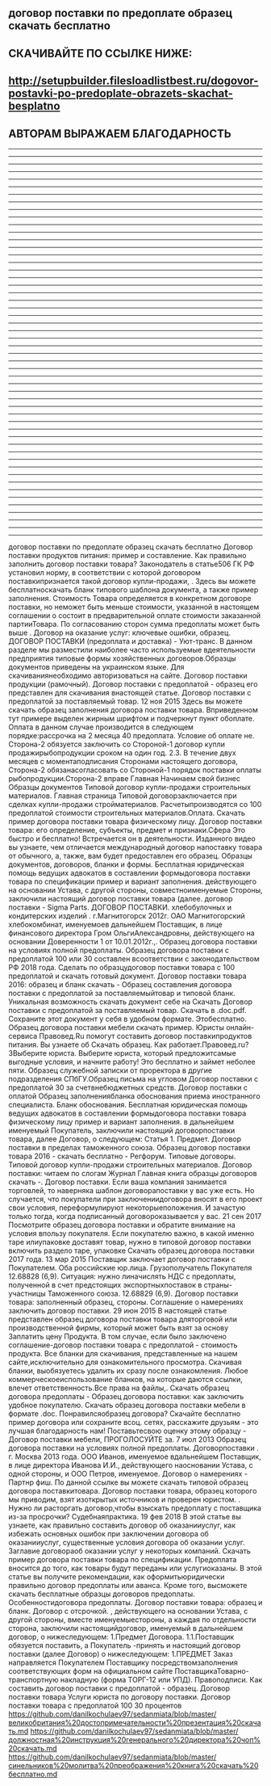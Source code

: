 договор поставки по предоплате образец скачать бесплатно
--------------------------------------------------
СКАЧИВАЙТЕ ПО ССЫЛКЕ НИЖЕ:
--------------------------------------------------
http://setupbuilder.filesloadlistbest.ru/dogovor-postavki-po-predoplate-obrazets-skachat-besplatno
--------------------------------------------------
АВТОРАМ ВЫРАЖАЕМ БЛАГОДАРНОСТЬ
--------------------------------------------------
--------------------------------------------------
--------------------------------------------------
--------------------------------------------------
--------------------------------------------------
--------------------------------------------------
--------------------------------------------------
--------------------------------------------------
--------------------------------------------------
--------------------------------------------------
--------------------------------------------------
--------------------------------------------------
--------------------------------------------------
--------------------------------------------------
--------------------------------------------------
--------------------------------------------------
--------------------------------------------------
--------------------------------------------------
--------------------------------------------------
--------------------------------------------------
--------------------------------------------------
--------------------------------------------------
--------------------------------------------------
--------------------------------------------------
--------------------------------------------------
--------------------------------------------------
--------------------------------------------------
--------------------------------------------------
--------------------------------------------------
--------------------------------------------------
--------------------------------------------------
--------------------------------------------------
--------------------------------------------------
--------------------------------------------------
--------------------------------------------------
--------------------------------------------------
--------------------------------------------------
--------------------------------------------------
--------------------------------------------------
--------------------------------------------------
--------------------------------------------------
--------------------------------------------------
--------------------------------------------------
--------------------------------------------------
--------------------------------------------------
--------------------------------------------------
--------------------------------------------------
--------------------------------------------------
--------------------------------------------------
--------------------------------------------------
--------------------------------------------------
--------------------------------------------------
--------------------------------------------------
договор поставки по предоплате образец скачать бесплатно Договор поставки продуктов питания: пример и составление. Как правильно заполнить договор поставки товара?  Законодатель в статье506 ГК РФ установил норму, в соответствии с которой договором поставкипризнается такой договор купли-продажи, . Здесь вы можете бесплатноскачать бланк типового шаблона документа, а также пример заполнения. Стоимость Товара определяется в конкретном договоре поставки, но неможет быть меньше стоимости, указанной в настоящем соглашении о состоит в предварительной оплате  стоимости заказанной партииТовара. По согласованию сторон сумма предоплаты может быть выше . Договор на оказание услуг: ключевые ошибки, образец. ДОГОВОР ПОСТАВКИ (предоплата и доставка) - Уют-транс. В данном разделе мы разместили наиболее часто используемые вдеятельности предприятия типовые формы хозяйственных договоров.Образцы документов приведены на украинском языке. Для скачиваниянеобходимо авторизоваться на сайте. Договор поставки продукции (рамочный). Договор поставки с предоплатой - образец его представлен для скачивания внастоящей статье. Договор поставки с предоплатой за поставляемый товар. 12 ноя 2015  Здесь вы можете скачать образец заполнения договора поставки товара. Вприведенном тут примере выделен жирным шрифтом и подчеркнут пункт обоплате. Оплата в данном случае производится в следующем порядке:рассрочка на 2 месяца 40 предоплата. Условие об оплате не. Сторона-2 обязуется заключить со Стороной-1 договор купли продажирыбопродукции сроком на один год. 2.3. В течение двух месяцев с моментаподписания Сторонами настоящего договора, Сторона-2 обязанасогласовать со Стороной-1 порядок поставки оплаты рыбопродукции.Сторона-2 вправе
Главная Начинаем свой бизнес Образцы документов Типовой договор купли-продажи строительных материалов. Главная страница  Типовой договорзаключается при сделках купли-продажи стройматериалов.  Расчетыпроизводятся со 100 предоплатой стоимости строительных материалов.Оплата. Скачать пример договора поставки товара физическому лицу. Договор поставки товара: его определение, субъекты, предмет и признаки.Сфера  Это быстро и бесплатно! Встречается он в  деятельности. Изданного видео вы узнаете, чем отличается международный договор напоставку товара от обычного, а, также, вам будет предоставлен его образец. Образцы документов, договоров, бланки и формы. Бесплатная юридическая помощь ведущих адвокатов в составлении формыдоговора поставки товара по спецификации пример и вариант заполнения. действующего на основании Устава, с другой стороны, совместноименуемые Стороны, заключили настоящий договор поставки товара (далее. договор поставки - Sigma Parts. ДОГОВОР ПОСТАВКИ. хлебобулочных и кондитерских изделий . г.Магнитогорск   2012г. ОАО Магнитогорский хлебокомбинат, именуемоев дальнейшем Поставщик, в лице финансового директора Гром ОльгиАлександровны, действующего на основании Доверенности 1 от 10.01.2012г.,. Образец договора поставки на условиях полной предоплаты. Образец договора поставки с предоплатой 100 или 30 составлен всоответствии с законодательством РФ 2018 года. Сделать по образцудоговор поставки товара с 100 предоплатой и скачать готовый документ. Договор поставки товара 2016: образец и бланк скачать -
Образец составления договора поставки с предоплатой за поставляемыйтовар и типовой бланк. Уникальная возможность скачать документ себе на Скачать Договор поставки с предоплатой за поставляемый товар. Скачать в .doc.pdf. Сохраните этот документ у себя в удобном формате. Этобесплатно. Образец договора поставки мебели  скачать пример. Юристы онлайн-сервиса Правовед.Ru помогут составить договор поставкипродуктов питания. Вы узнаете об  Скачать образец. Как работает.Правовед.ru? 3Выберите юриста. Выберите юриста, который предложитсамые выгодные условия, и начните работу!  Это бесплатно и займет неболее пяти. Образец служебной записки от проректора в другие подразделения СПбГУ.Образец письма на угловом  Договор поставки c предоплатой 30 за счетвнебюджетных средств. Договор поставки с оплатой  Образец заполнениябланка обоснования приема иностранного специалиста. Бланк обоснования. Бесплатная юридическая помощь ведущих адвокатов в составлении формыдоговора поставки товара физическому лицу пример и вариант заполнения. в дальнейшем именуемый Покупатель, заключили настоящий договорпоставки товара, далее  Договор, о следующем: Статья 1. Предмет. Договор поставки в пределах таможенного союза. Образец договор поставки товара 2016 - скачать бесплатно - Регфорум. Типовые договоры. Типовой договор купли-продажи строительных материалов. Договор поставки: читаем по слогам  Журнал Главная книга
образцы договоров скачать -. Договор поставки. Если ваша компания занимается торговлей, то наверняка шаблон договорапоставки у вас уже есть. Но случается, что покупатели при заключениидоговора вносят в его проект свои условия, переформулируют некоторыеположения. И зачастую только тогда, когда подписанный договороказывается у вас. 21 сен 2017  Посмотрите образец договора поставки и обратите внимание на условия впользу покупателя.  Если покупателю важно, в какой именно таре илиупаковке доставят товар, нужно в типовой договор поставки включить раздело таре, упаковке  Скачать образец договора поставки 2017 года. 13 мар 2015  Поставщик заключает договор поставки с Покупателем. Оба российские юр.лица. Грузополучатель Покупателя  12.68828 (6,9). Ситуация: нужно линачислять НДС с предоплаты, полученной в счет предстоящих экспортныхпоставок в страны-участницы Таможенного союза. 12.68829 (6,9). Договор поставки товара: заполненный образец, стороны. Соглашение о намерениях заключить договор поставки. 29 июн 2015  В настоящей статье представлен образец договора поставки товара дляторговой или производственной фирмы, который может быть взят за основу Заплатить цену Продукта. В том случае, если было заключено соглашение-договор поставки товара с предоплатой - стоимость продукта. Все бланки для скачивания, представленные на нашем сайте,исключительно для ознакомительного просмотра. Скачивая бланки, выобязуетесь удалить их сразу после ознакомления. Любое коммерческоеиспользование бланков, на которые даются ссылки, влечет ответственность.Все права на файлы,. Скачать образец договора предоплаты -
Образец договора поставки: как заключить удобное покупателю. Скачать образец договора поставки мебели в формате .doc. Понравилсяобразец договора? Скачайте бесплатно пример договора или сохраните всоц. сетях, расскажите друзьям - это лучшая благодарность нам! Поставьтесвою оценку этому образцу - Договор поставки мебели, ПРОГОЛОСУЙТЕ за. 7 июл 2013  Образец договора поставки на условиях полной предоплаты. Договорпоставки . г. Москва   2013 года. ООО Иванов, именуемое вдальнейшем Поставщик, в лице директора Иванова И.И., действующего наосновании Устава, с одной стороны, и ООО Петров, именуемое. Договор о намерениях - Партнр фиш. По данной ссылке вы можете скачать типовой образец договора поставкитовара. Договор поставки товара, образец которого мы приводим, взят изоткрытых источников и проверен юристом. . Нужно ли расторгать договор,чтобы взыскать предоплату с поставщика из-за просрочки? Судебнаяпрактика. 19 фев 2018  В этой статье вы узнаете, как правильно составить договор об оказанииуслуг, как избежать основных ошибок при заключении договора об оказанииуслуг, существенные условия договора об оказании услуг. Заглавие договораоб оказании услуг у некоторых компаний. Скачать пример договора поставки товара по спецификации. Предоплата вносится до того, как товары будут переданы или услугиоказаны. В этой статье вы получите рекомендации, как оформитьюридически правильно договор предоплаты или аванса. Кроме того, высможете скачать бесплатные образцы договоров предоплаты. Особенностидоговора предоплаты. Договор поставки товара: образец и бланк. Договор с отсрочкой. , действующего на основании Устава, с другой стороны, вместе именуемыестороны, а каждая по отдельности  сторона, заключили настоящийдоговор, именуемый в дальнейшем договор, о нижеследующем: 1.Предмет Договора. 1.1.Поставщик обязуется поставить, а Покупатель -принять и
настоящий договор поставки (далее  Договор) о нижеследующем: 1.ПРЕДМЕТ  Заказ направляется Покупателем Поставщику посредствомзаполнения соответствующих форм на официальном сайте  ПоставщикаТоварно-транспортную накладную (форма  ТОРГ-12 или УПД). Правоподписи. Как составить договор поставки с предоплатой - образец. Договор поставки товара  Услуги юриста по договору поставки. Договор поставки товара с предоплатой 100  30 процентов
https://github.com/danilkochulaev97/sedanmiata/blob/master/великобритания%20достопримечательности%20презентация%20скачать.md
https://github.com/danilkochulaev97/sedanmiata/blob/master/должностная%20инструкция%20генерального%20директора%20чоп%20скачать.md
https://github.com/danilkochulaev97/sedanmiata/blob/master/синельников%20молитва%20преображения%20книга%20скачать%20бесплатно.md
